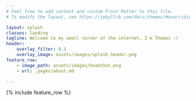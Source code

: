 ```yaml
---
# Feel free to add content and custom Front Matter to this file.
# To modify the layout, see https://jekyllrb.com/docs/themes/#overriding-theme-defaults

layout: splash
classes: landing
tagline: Welcome to my small corner of the internet, I'm Thomas :)
header:
    overlay_filter: 0.3 
    overlay_image: assets/images/splash_header.png
feature_row:
    - image_path: assets/images/headshot.png
    - url: _pages/about.md

---
```

{% include feature_row %}